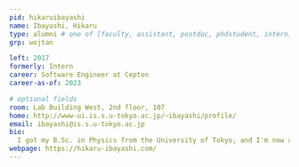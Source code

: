```yaml
---
pid: hikaruibayashi 
name: Ibayashi, Hikaru
type: alumni # one of [faculty, assistant, postdoc, phdstudent, intern]
grp: wojtan

left: 2017
formerly: Intern
career: Software Engineer at Cepton
career-as-of: 2023

# optional fields
room: Lab Building West, 2nd floor, 107
home: http://www-ui.is.s.u-tokyo.ac.jp/~ibayashi/profile/
email: ibayashi@is.s.u-tokyo.ac.jp
bio:
  I got my B.Sc. in Physics from the University of Tokyo, and I'm now a master student in computer graphics under the supervision of Takeo Igarashi (expecting M.Sc. in Computer Science in March, 2017). I was mainly working on virtual reality and fluid simulation so far. My current research interests are physics-based simulation, computer vision and applied math.
webpage: https://hikaru-ibayashi.com/
---
```

